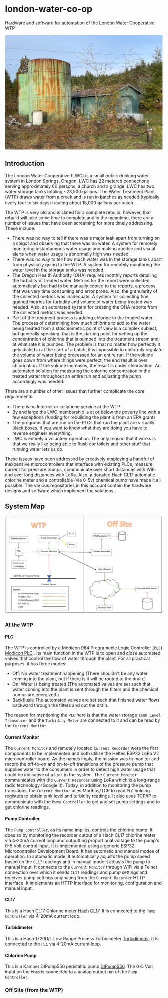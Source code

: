 # london-water-co-op
Hardware and software for automation of the London Water Cooperative WTP

![LWC WTP](/assets/LWC-WTP.png)

## Introduction
The London Water Cooperative (LWC) is a small public drinking water system in London Springs, Oregon. LWC has 22 metered connections serving approximately 60 persons, a church and a grange. LWC has two water storage tanks totaling ~23,500 gallons. The Water Treatment Plant (WTP) draws water from a creek and is run in batches as needed (typically every four to six days) treating about 18,000 gallons per batch. 

The WTP is very old and is slated for a complete rebuild; however, that rebuild will take some time to complete and in the meantime, there are a number of issues that have been screaming for more timely addressing. These include:

- There was no way to tell if there was a major leak apart from turning on a spigot and observing that there was no water. A system for remotely monitoring instantaneous water usage and making audible and visual alerts when water usage is abnormally high was needed.
- There was no way to tell how much water was in the storage tanks apart from physically going to the WTP. A system for remotely monitoring the water level in the storage tanks was needed.
- The Oregon Health Authority (OHA) requires monthly reports detailing the turbidity of treated water. Metrics for the report were collected automatically but had to be manually copied to the reports, a process that was very time consuming and error prone. Also, the granularity of the collected metrics was inadequate. A system for collecting fine grained metrics for turbidity and volume of water being treated was needed. Also, an automated system for creating the OHA reports from the collected metrics was needed.
- Part of the treatment process is adding chlorine to the treated water. The process of determining how much chlorine to add to the water being treated from a stoichiometric point of view is a complex subject, but generally speaking, that is the starting point for setting up the concentration of chlorine that is pumped into the treatment stream and at what rate it is pumped. The problem is that no matter how perfectly it gets dialed in at the start of a batch, it is impossible to uniformly regulate the volume of water being processed for an entire run. If the volume goes down from where things were perfect, the end result is over chlorination. If the volume increases, the result is under chlorination. An automated solution for measuring the chlorine concentration in the treated water throughout an entire run and adjusting the pump accordingly was needed.

There are a number of other issues that further complicate the core requirements:

- There is no Internet or cellphone service at the WTP
- By and large the LWC membership is at or below the poverty line with a few exceptions (funding for rebuilding the plant is from an EPA grant)
- The programs that are run on the PLCs that run the plant are virtually black boxes. If you want to know what they are doing you have to reverse engineer everything.
- LWC is entirely a volunteer operation. The only reason that it works is that we really like being able to flush our toilets and other stuff that running water lets us do.

These issues have been addressed by creatively employing a handful of inexpensive microcontrollers that interface with existing PLCs, measure current for pressure pumps, communicate over short distances with WiFi and over long distances with LoRa. Also, a donated Hach CL17 automatic chlorine meter and a controllable (via 0-5v) chemical pump have made it all possible. The various repositories in this account contain the hardware designs and software which implement the solutions.

## System Map

![LWC System Map](/assets/LWC-System-Map.png)

### At the WTP

#### PLC

The WTP is controlled by a Modicon 984 Programable Logic Controller (`PLC`) [Modicon PLC](/assets/984_systemmanual.pdf)
. Its main function in the WTP is to open and close automated valves that control the flow of water through the plant. For all practical purposes, it has three modes:

- Off: No water treatment happening (There shouldn't be any water coming into the plant, but if there is it will be routed to the drain.)
- On: Water is being treated (The automated valves are set such that water coming into the plant is sent through the filters and the chemical pumps are energized.)
- Backflush: The automated valves are set such that finished water flows backward through the filters and out the drain.

The reason for mentioning the `PLC` here is that the water storage `Tank Level Transducer` and the `Turbidity Meter` are connected to it and can be read by the `Current Monitor`.

#### Current Monitor

The `Current Monitor` and remotely located `Current Recorder` were the first components to be implemented and both utilize the Heltec ESP32 LoRa V2 microcontroller board. As the names imply, the mission was to monitor and record the off-to-on and on-to-off transitions of the pressure pump that supplies water to the consumers in order to detect high water usage that could be indicative of a leak in the system. The `Current Monitor` communicates with the `Current Recorder` using LoRa which is a long-range radio technology (Google it). Today, in addition to monitoring the pump transitions, the `Current Monitor` uses Modbus/TCP to read `PLC` holding registers to obtain tank level and turbidity readings. It also uses TCP/IP to communicate with the `Pump Controller` to get and set pump settings and to get chlorine readings.

#### Pump Controller

The `Pump Controller`, as its name implies, controls the chlorine pump. It does so by monitoring the recorder output of a Hach CL17 chlorine meter via 4-20mA current loop and outputting proportional voltage to the pump's 0-5 Volt control input. It is implemented using a generic ESP32 Microcontroller Development Board. It has automatic and manual modes of operation. In automatic mode, it automatically adjusts the pump speed based on the `CL17` readings and in manual mode it adjusts the pump to manual input. It connects to the `Current Monitor` through WiFi via a Telnet connection over which it sends `CL17` readings and pump settings and receives pump settings originating from the `Current Recorder` HTTP interface. It implements an HTTP interface for monitoring, configuration and manual input.

#### CL17

This is a Hach CL17 Chlorine meter [Hach CL17](/assets/CL17_Manual_Edition_6.pdf). It is connected to the `Pump Controller` via 4-20mA current loop.

#### Turbidimeter

This is a Hach 1720D/L Low Range Process Turbidimeter [Turbidimeter](/assets/Turbidimeter_Manual.pdf). It is connected to the `PLC` via 4-20mA current loop.

#### Chlorine Pump

This is a Kamoer DIPump550 peristaltic pump [DIPump550](/assets/Chlorine_Pump_manual.pdf). The 0-5 Volt input on the `Pump` is connected to a analog output pin of the `Pump Controller`.

### Off Site (from the WTP)


